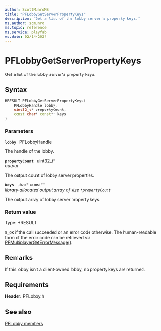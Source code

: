 ```yaml
---
author: ScottMunroMS
title: "PFLobbyGetServerPropertyKeys"
description: "Get a list of the lobby server's property keys."
ms.author: scmunro
ms.topic: reference
ms.service: playfab
ms.date: 02/14/2024
---
```


# PFLobbyGetServerPropertyKeys  

Get a list of the lobby server's property keys.  

## Syntax  
  
```cpp
HRESULT PFLobbyGetServerPropertyKeys(  
    PFLobbyHandle lobby,  
    uint32_t* propertyCount,  
    const char* const** keys  
)  
```  
  
### Parameters  
  
**`lobby`** &nbsp; PFLobbyHandle  
  
The handle of the lobby.  
  
**`propertyCount`** &nbsp; uint32_t*  
*output*  
  
The output count of lobby server properties.  
  
**`keys`** &nbsp; char* const**  
*library-allocated output array of size `*propertyCount`*  
  
The output array of lobby server property keys.  
  
  
### Return value
Type: HRESULT
  
```S_OK``` if the call succeeded or an error code otherwise. The human-readable form of the error code can be retrieved via [PFMultiplayerGetErrorMessage()](../../pfmultiplayer/functions/pfmultiplayergeterrormessage.md).
  
## Remarks  
  
If this lobby isn't a client-owned lobby, no property keys are returned.
  
## Requirements  
  
**Header:** PFLobby.h
  
## See also  
[PFLobby members](../pflobby_members.md)  

  
  
